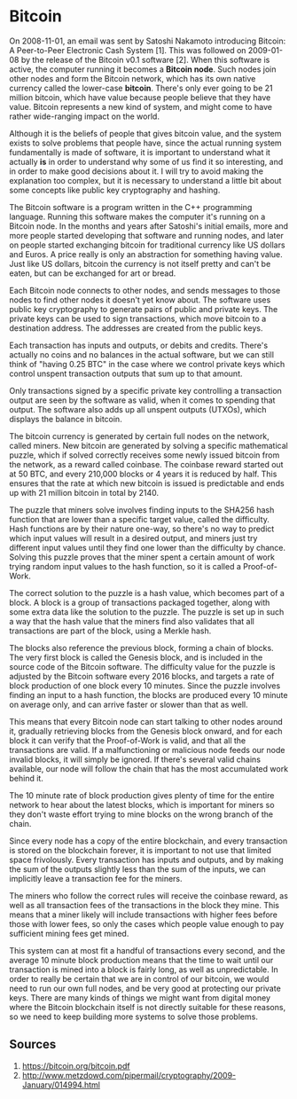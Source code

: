 # Bitcoin

On 2008-11-01, an email was sent by Satoshi Nakamoto introducing
Bitcoin: A Peer-to-Peer Electronic Cash System [1]. This was followed
on 2009-01-08 by the release of the Bitcoin v0.1 software [2]. When
this software is active, the computer running it becomes a
<strong>Bitcoin node</strong>. Such nodes join other nodes and form
the Bitcoin network, which has its own native currency called the
lower-case <strong>bitcoin</strong>. There's only ever going to be
21 million bitcoin, which have value because people believe that
they have value. Bitcoin represents a new kind of system, and might
come to have rather wide-ranging impact on the world.

Although it is the beliefs of people that gives bitcoin value, and
the system exists to solve problems that people have, since the
actual running system fundamentally is made of software, it is important
to understand what it actually <strong>is</strong> in order to understand
why some of us find it so interesting, and in order to make good
decisions about it. I will try to avoid making the explanation too complex,
but it is necessary to understand a little bit about some concepts like
public key cryptography and hashing.

The Bitcoin software is a program written in the C++ programming
language. Running this software makes the computer it's running on
a Bitcoin node. In the months and years after Satoshi's initial emails,
more and more people started developing that software and running nodes,
and later on people started exchanging bitcoin for traditional currency
like US dollars and Euros. A price really is only an abstraction for
something having value. Just like US dollars, bitcoin the currency is
not itself pretty and can't be eaten, but can be exchanged for art or bread.

Each Bitcoin node connects to other nodes, and sends messages to those
nodes to find other nodes it doesn't yet know about. The software uses
public key cryptography to generate pairs of public and private keys.
The private keys can be used to sign transactions, which move bitcoin
to a destination address. The addresses are created from the public keys.

Each transaction has inputs and outputs, or debits and credits. There's
actually no coins and no balances in the actual software, but we can
still think of "having 0.25 BTC" in the case where we control private
keys which control unspent transaction outputs that sum up to that
amount.

Only transactions signed by a specific private key controlling a transaction
output are seen by the software as valid, when it comes to spending
that output. The software also adds up all unspent outputs (UTXOs), which
displays the balance in bitcoin.

The bitcoin currency is generated by certain full nodes on the network,
called miners. New bitcoin are generated by solving a specific mathematical
puzzle, which if solved correctly receives some newly issued bitcoin from the
network, as a reward called coinbase. The coinbase reward started out at 50 BTC,
and every 210,000 blocks or 4 years it is reduced by half. This ensures that
the rate at which new bitcoin is issued is predictable and ends up with 21
million bitcoin in total by 2140.

The puzzle that miners solve involves finding inputs to the SHA256 hash function
that are lower than a specific target value, called the difficulty. Hash functions
are by their nature one-way, so there's no way to predict which input values
will result in a desired output, and miners just try different input values
until they find one lower than the difficulty by chance. Solving this puzzle
proves that the miner spent a certain amount of work trying random input values
to the hash function, so it is called a Proof-of-Work.

The correct solution to the puzzle is a hash value, which becomes part of a
block. A block is a group of transactions packaged together, along with some
extra data like the solution to the puzzle. The puzzle is set up in such a
way that the hash value that the miners find also validates that all
transactions are part of the block, using a Merkle hash.

The blocks also reference the previous block, forming a chain of blocks. The
very first block is called the Genesis block, and is included in the source
code of the Bitcoin software. The difficulty value for the puzzle is adjusted
by the Bitcoin software every 2016 blocks, and targets a rate of block production
of one block every 10 minutes. Since the puzzle involves finding an input to
a hash function, the blocks are produced every 10 minute on average only, and
can arrive faster or slower than that as well.

This means that every Bitcoin node can start talking to other nodes around it,
gradually retrieving blocks from the Genesis block onward, and for each block
it can verify that the Proof-of-Work is valid, and that all the transactions
are valid. If a malfunctioning or malicious node feeds our node invalid blocks,
it will simply be ignored. If there's several valid chains available, our node
will follow the chain that has the most accumulated work behind it.

The 10 minute rate of block production gives plenty of time for the entire
network to hear about the latest blocks, which is important for miners so
they don't waste effort trying to mine blocks on the wrong branch of the chain.

Since every node has a copy of the entire blockchain, and every transaction is
stored on the blockchain forever, it is important to not use that limited space
frivolously. Every transaction has inputs and outputs, and by making the sum
of the outputs slightly less than the sum of the inputs, we can implicitly
leave a transaction fee for the miners.

The miners who follow the correct rules will receive the coinbase reward, as
well as all transaction fees of the transactions in the block they mine. This
means that a miner likely will include transactions with higher fees before
those with lower fees, so only the cases which people value enough to pay
sufficient mining fees get mined.

This system can at most fit a handful of transactions every second, and the
average 10 minute block production means that the time to wait until our
transaction is mined into a block is fairly long, as well as unpredictable.
In order to really be certain that we are in control of our bitcoin, we
would need to run our own full nodes, and be very good at protecting our
private keys. There are many kinds of things we might want from digital
money where the Bitcoin blockchain itself is not directly suitable for
these reasons, so we need to keep building more systems to solve those
problems.

## Sources

1. https://bitcoin.org/bitcoin.pdf
2. http://www.metzdowd.com/pipermail/cryptography/2009-January/014994.html
